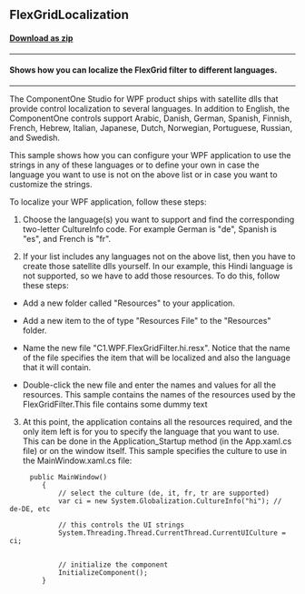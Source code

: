 ## FlexGridLocalization
#### [Download as zip](https://grapecity.github.io/DownGit/#/home?url=https://github.com/GrapeCity/ComponentOne-WPF-Samples/tree/master/NET_4.5.2/C1.WPF.FlexGrid/CS/FlexGridLocalization)
____
#### Shows how you can localize the FlexGrid filter to different languages.
____
The ComponentOne Studio for WPF product ships with satellite dlls that provide
control localization to several languages. In addition to English, the ComponentOne 
controls support Arabic, Danish, German, Spanish, Finnish, French, Hebrew, Italian, 
Japanese, Dutch, Norwegian, Portuguese, Russian, and Swedish.

This sample shows how you can configure your WPF application to use the
strings in any of these languages or to define your own in case the language you 
want to use is not on the above list or in case you want to customize the strings.

To localize your WPF application, follow these steps:

1) Choose the language(s) you want to support and find the corresponding two-letter
CultureInfo code. For example German is "de", Spanish is "es", and French is "fr".


2) If your list includes any languages not on the above list, then you have to create
those satellite dlls yourself. In our example, this Hindi language is not supported, so we have to add those resources. To do this, follow these steps:


* Add a new folder called "Resources" to your application.


* Add a new item to the of type "Resources File" to the "Resources" folder.


* Name the new file "C1.WPF.FlexGridFilter.hi.resx". Notice that the name of the file
specifies the item that will be localized and also the language that it will contain.


* Double-click the new file and enter the names and values for all the resources. This sample
contains the names of the resources used by the FlexGridFilter.This file contains some dummy text


3) At this point, the application contains all the resources required, and the only item left
is for you to specify the language that you want to use. This can be done in the Application_Startup
method (in the App.xaml.cs file) or on the window itself. This sample specifies the culture to use
in the MainWindow.xaml.cs file:

```
     public MainWindow()
        {
            // select the culture (de, it, fr, tr are supported)
            var ci = new System.Globalization.CultureInfo("hi"); // de-DE, etc

            // this controls the UI strings
            System.Threading.Thread.CurrentThread.CurrentUICulture = ci;


            // initialize the component
            InitializeComponent();
		}
```

